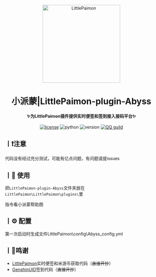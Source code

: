 <p align="center" >
  <a href="https://github.com/CMHopeSunshine/LittlePaimon/tree/nonebot2"><img src="http://static.cherishmoon.fun/LittlePaimon/readme/logo.png" width="256" height="256" alt="LittlePaimon"></a>
</p>
<h1 align="center">小派蒙|LittlePaimon-plugin-Abyss</h1>
<h4 align="center">✨为LittlePaimon插件提供实时便签和签到接入接码平台✨</h4>

<p align="center">
    <a href="https://cdn.jsdelivr.net/gh/CMHopeSunshine/LittlePaimon@master/LICENSE"><img src="https://img.shields.io/github/license/CMHopeSunshine/LittlePaimon" alt="license"></a>
    <img src="https://img.shields.io/badge/Python-3.9+-yellow" alt="python">
    <img src="https://img.shields.io/badge/Version-3.0.0rc3-green" alt="version">
    <a href="https://qun.qq.com/qqweb/qunpro/share?_wv=3&_wwv=128&inviteCode=MmWrI&from=246610&biz=ka"><img src="https://img.shields.io/badge/QQ频道交流-尘世闲游-blue?style=flat-square" alt="QQ guild"></a>
</p>

## 丨❗注意

代码没有经过充分测试，可能有亿点问题，有问题请提issues


## 丨📖 使用
把`LittlePaimon-plugin-Abyss`文件夹放在`LittlePaimon\LittlePaimon\plugins\`里

指令看小派蒙帮助图

## 丨⚙️ 配置
第一次启动时生成文件LittlePaimon\config\Abyss_config.yml

## 丨💸鸣谢
- [LittlePaimon](https://github.com/CMHopeSunshine/LittlePaimon)实时便签和米游币获取代码（~~直接开抄~~）
- [GenshinUID](https://github.com/KimigaiiWuyi/GenshinUID/tree/nonebot2-beta1)签到代码（~~直接开抄~~）